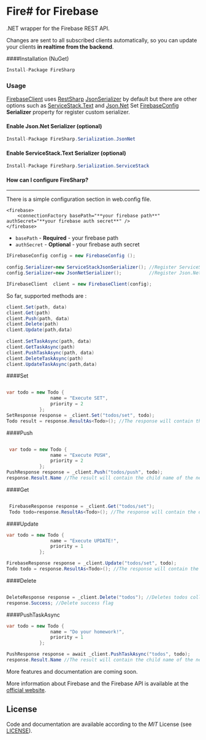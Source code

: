 #   **Fire#** for Firebase

.NET wrapper for the Firebase REST API.

Changes are sent to all subscribed clients automatically, so you can
update your clients **in realtime from the backend**.

####Installation (NuGet)
```csharp
Install-Package FireSharp
```
### Usage
[FirebaseClient](https://github.com/ziyasal/FireSharp/blob/master/src/FireSharp/FirebaseClient.cs) uses [RestSharp](https://github.com/restsharp/RestSharp) [JsonSerializer](https://github.com/restsharp/RestSharp/blob/master/RestSharp/Serializers/JsonSerializer.cs) by default but there are other options such as [ServiceStack.Text](https://github.com/ServiceStack/ServiceStack.Text) and [Json.Net](https://github.com/JamesNK/Newtonsoft.Json)
Set [FirebaseConfig](https://github.com/ziyasal/FireSharp/blob/master/src/FireSharp/Config/FirebaseConfig.cs) **Serializer** property for register custom serializer.
#### Enable Json.Net Serializer (optional)
```csharp
Install-Package FireSharp.Serialization.JsonNet
```
#### Enable ServiceStack.Text Serializer (optional)
```csharp
Install-Package FireSharp.Serialization.ServiceStack
```
#### How can I configure FireSharp?
------------------------------

There is a simple configuration section in web.config file.

	<firebase>
		<connectionFactory basePath="**your firebase path**" authSecret="**your firebase auth secret**" />
	</firebase>

* `basePath` - **Required** - your firebase path
* `authSecret` - **Optional** - your firebase auth secret
  
```csharp
IFirebaseConfig config = new FirebaseConfig ();
                                              
config.Serializer=new ServiceStackJsonSerializer(); //Register ServiceStack.Text
config.Serializer=new JsonNetSerializer();          //Register Json.Net

IFirebaseClient  client = new FirebaseClient(config);
```
So far, supported methods are :
```csharp
client.Set(path, data)
client.Get(path)
client.Push(path, data)
client.Delete(path)
client.Update(path,data)
    
client.SetTaskAsync(path, data)
client.GetTaskAsync(path)
client.PushTaskAsync(path, data)
client.DeleteTaskAsync(path)
client.UpdateTaskAsync(path,data)
```
####Set
```csharp

var todo = new Todo {
                name = "Execute SET",
                priority = 2
            };
SetResponse response = _client.Set("todos/set", todo);
Todo result = response.ResultAs<Todo>(); //The response will contain the data written
```
####Push
```csharp

 var todo = new Todo {
                name = "Execute PUSH",
                priority = 2
            };
PushResponse response = _client.Push("todos/push", todo);
response.Result.Name //The result will contain the child name of the new data that was added
```
####Get
```csharp

 FirebaseResponse response = _client.Get("todos/set");
 Todo todo=response.ResultAs<Todo>(); //The response will contain the data being retreived
```
####Update
```csharp
var todo = new Todo {
                name = "Execute UPDATE!",
                priority = 1
            };

FirebaseResponse response = _client.Update("todos/set", todo);
Todo todo = response.ResultAs<Todo>(); //The response will contain the data written
```
####Delete
```csharp

DeleteResponse response = _client.Delete("todos"); //Deletes todos collection
response.Success; //Delete success flag
```
####PushTaskAsync
```csharp
var todo = new Todo {
                name = "Do your homework!",
                priority = 1
            };

PushResponse response = await _client.PushTaskAsync("todos", todo);
response.Result.Name //The result will contain the child name of the new data that was added
```
More features and documentation are coming soon.

More information about Firebase and the Firebase API is available at the
[official website](http://www.firebase.com/).


## License
Code and documentation are available according to the *MIT* License (see [LICENSE](https://github.com/ziyasal/FireSharp/blob/master/LICENSE.md)).
